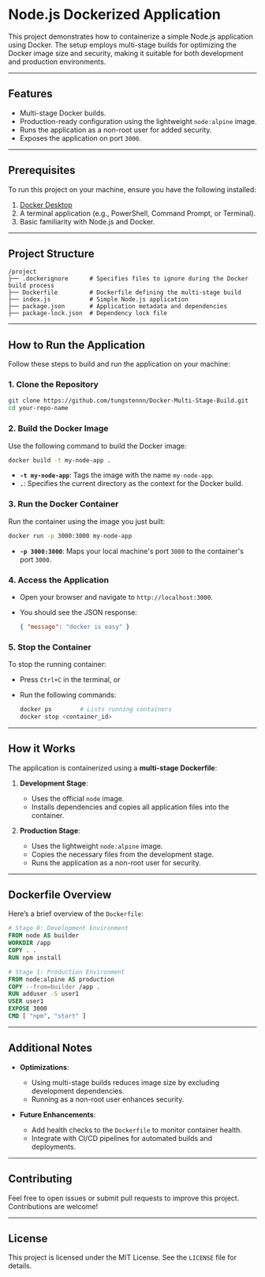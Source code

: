 # Node.js Dockerized Application

This project demonstrates how to containerize a simple Node.js application using Docker. The setup employs multi-stage builds for optimizing the Docker image size and security, making it suitable for both development and production environments.

---

## **Features**

- Multi-stage Docker builds.
- Production-ready configuration using the lightweight `node:alpine` image.
- Runs the application as a non-root user for added security.
- Exposes the application on port `3000`.

---

## **Prerequisites**

To run this project on your machine, ensure you have the following installed:

1. [Docker Desktop](https://www.docker.com/products/docker-desktop)
2. A terminal application (e.g., PowerShell, Command Prompt, or Terminal).
3. Basic familiarity with Node.js and Docker.

---

## **Project Structure**

```
/project
├── .dockerignore      # Specifies files to ignore during the Docker build process
├── Dockerfile         # Dockerfile defining the multi-stage build
├── index.js           # Simple Node.js application
├── package.json       # Application metadata and dependencies
├── package-lock.json  # Dependency lock file
```

---

## **How to Run the Application**

Follow these steps to build and run the application on your machine:

### 1. Clone the Repository

```bash
git clone https://github.com/tungstennn/Docker-Multi-Stage-Build.git
cd your-repo-name
```

### 2. Build the Docker Image

Use the following command to build the Docker image:

```bash
docker build -t my-node-app .
```

- **`-t my-node-app`**: Tags the image with the name `my-node-app`.
- **`.`**: Specifies the current directory as the context for the Docker build.

### 3. Run the Docker Container

Run the container using the image you just built:

```bash
docker run -p 3000:3000 my-node-app
```

- **`-p 3000:3000`**: Maps your local machine's port `3000` to the container's port `3000`.

### 4. Access the Application

- Open your browser and navigate to `http://localhost:3000`.
- You should see the JSON response:
  
  ```json
  { "message": "docker is easy" }
  ```

### 5. Stop the Container

To stop the running container:

- Press `Ctrl+C` in the terminal, or
- Run the following commands:

  ```bash
  docker ps        # Lists running containers
  docker stop <container_id>
  ```

---

## **How it Works**

The application is containerized using a **multi-stage Dockerfile**:

1. **Development Stage**:
   - Uses the official `node` image.
   - Installs dependencies and copies all application files into the container.

2. **Production Stage**:
   - Uses the lightweight `node:alpine` image.
   - Copies the necessary files from the development stage.
   - Runs the application as a non-root user for security.

---

## **Dockerfile Overview**

Here’s a brief overview of the `Dockerfile`:

```dockerfile
# Stage 0: Development Environment
FROM node AS builder
WORKDIR /app
COPY . .
RUN npm install

# Stage 1: Production Environment
FROM node:alpine AS production
COPY --from=builder /app .
RUN adduser -S user1
USER user1
EXPOSE 3000
CMD [ "npm", "start" ]
```

---

## **Additional Notes**

- **Optimizations**:
  - Using multi-stage builds reduces image size by excluding development dependencies.
  - Running as a non-root user enhances security.

- **Future Enhancements**:
  - Add health checks to the `Dockerfile` to monitor container health.
  - Integrate with CI/CD pipelines for automated builds and deployments.

---

## **Contributing**

Feel free to open issues or submit pull requests to improve this project. Contributions are welcome!

---

## **License**

This project is licensed under the MIT License. See the `LICENSE` file for details.

